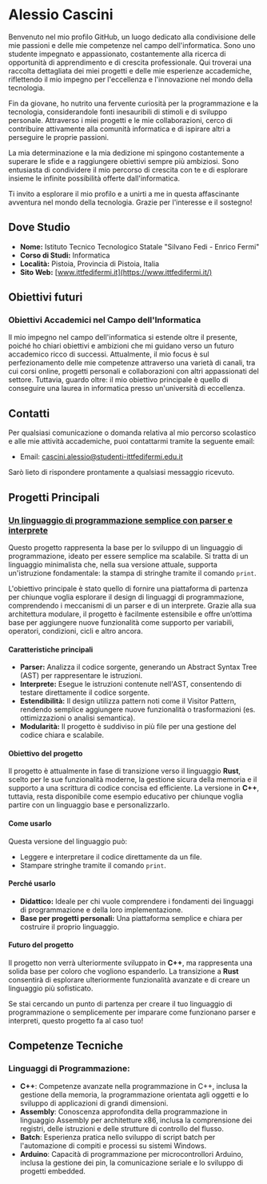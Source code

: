 # Alessio Cascini

Benvenuto nel mio profilo GitHub, un luogo dedicato alla condivisione delle mie passioni e delle mie competenze nel campo dell'informatica. Sono uno studente impegnato e appassionato, costantemente alla ricerca di opportunità di apprendimento e di crescita professionale. Qui troverai una raccolta dettagliata dei miei progetti e delle mie esperienze accademiche, riflettendo il mio impegno per l'eccellenza e l'innovazione nel mondo della tecnologia.

Fin da giovane, ho nutrito una fervente curiosità per la programmazione e la tecnologia, considerandole fonti inesauribili di stimoli e di sviluppo personale. Attraverso i miei progetti e le mie collaborazioni, cerco di contribuire attivamente alla comunità informatica e di ispirare altri a perseguire le proprie passioni.

La mia determinazione e la mia dedizione mi spingono costantemente a superare le sfide e a raggiungere obiettivi sempre più ambiziosi. Sono entusiasta di condividere il mio percorso di crescita con te e di esplorare insieme le infinite possibilità offerte dall'informatica.

Ti invito a esplorare il mio profilo e a unirti a me in questa affascinante avventura nel mondo della tecnologia. Grazie per l'interesse e il sostegno!

## Dove Studio

- **Nome:** Istituto Tecnico Tecnologico Statale "Silvano Fedi - Enrico Fermi"
- **Corso di Studi:** Informatica
- **Località:** Pistoia, Provincia di Pistoia, Italia
- **Sito Web:** [www.ittfedifermi.it](https://www.ittfedifermi.it/)

## Obiettivi futuri

### Obiettivi Accademici nel Campo dell'Informatica

Il mio impegno nel campo dell'informatica si estende oltre il presente, poiché ho chiari obiettivi e ambizioni che mi guidano verso un futuro accademico ricco di successi. Attualmente, il mio focus è sul perfezionamento delle mie competenze attraverso una varietà di canali, tra cui corsi online, progetti personali e collaborazioni con altri appassionati del settore. Tuttavia, guardo oltre: il mio obiettivo principale è quello di conseguire una laurea in informatica presso un'università di eccellenza.

## Contatti

Per qualsiasi comunicazione o domanda relativa al mio percorso scolastico e alle mie attività accademiche, puoi contattarmi tramite la seguente email:

- Email: cascini.alessio@studenti-ittfedifermi.edu.it

Sarò lieto di rispondere prontamente a qualsiasi messaggio ricevuto.

<!---
## Interessi di Studio

Sono particolarmente interessato a:

- [Argomento 1]
- [Argomento 2]
- [Argomento 3]

  --->
  
## Progetti Principali

### [**Un linguaggio di programmazione semplice con parser e interprete**](https://github.com/cascini-alessio/simple-language)

Questo progetto rappresenta la base per lo sviluppo di un linguaggio di programmazione, ideato per essere semplice ma scalabile. Si tratta di un linguaggio minimalista che, nella sua versione attuale, supporta un'istruzione fondamentale: la stampa di stringhe tramite il comando `print`.  

L'obiettivo principale è stato quello di fornire una piattaforma di partenza per chiunque voglia esplorare il design di linguaggi di programmazione, comprendendo i meccanismi di un parser e di un interprete. Grazie alla sua architettura modulare, il progetto è facilmente estensibile e offre un’ottima base per aggiungere nuove funzionalità come supporto per variabili, operatori, condizioni, cicli e altro ancora.

#### **Caratteristiche principali**
- **Parser:** Analizza il codice sorgente, generando un Abstract Syntax Tree (AST) per rappresentare le istruzioni.
- **Interprete:** Esegue le istruzioni contenute nell'AST, consentendo di testare direttamente il codice sorgente.
- **Estendibilità:** Il design utilizza pattern noti come il Visitor Pattern, rendendo semplice aggiungere nuove funzionalità o trasformazioni (es. ottimizzazioni o analisi semantica).
- **Modularità:** Il progetto è suddiviso in più file per una gestione del codice chiara e scalabile.

#### **Obiettivo del progetto**
Il progetto è attualmente in fase di transizione verso il linguaggio **Rust**, scelto per le sue funzionalità moderne, la gestione sicura della memoria e il supporto a una scrittura di codice concisa ed efficiente. La versione in **C++**, tuttavia, resta disponibile come esempio educativo per chiunque voglia partire con un linguaggio base e personalizzarlo.

#### **Come usarlo**
Questa versione del linguaggio può:
- Leggere e interpretare il codice direttamente da un file.
- Stampare stringhe tramite il comando `print`.

#### **Perché usarlo**
- **Didattico:** Ideale per chi vuole comprendere i fondamenti dei linguaggi di programmazione e della loro implementazione.
- **Base per progetti personali:** Una piattaforma semplice e chiara per costruire il proprio linguaggio.

#### **Futuro del progetto**
Il progetto non verrà ulteriormente sviluppato in **C++**, ma rappresenta una solida base per coloro che vogliono espanderlo. La transizione a **Rust** consentirà di esplorare ulteriormente funzionalità avanzate e di creare un linguaggio più sofisticato.

Se stai cercando un punto di partenza per creare il tuo linguaggio di programmazione o semplicemente per imparare come funzionano parser e interpreti, questo progetto fa al caso tuo!

<!---

### [Nome Progetto 2](link al progetto)

Breve descrizione del progetto.
  --->

## Competenze Tecniche

### Linguaggi di Programmazione:
- **C++**: Competenze avanzate nella programmazione in C++, inclusa la gestione della memoria, la programmazione orientata agli oggetti e lo sviluppo di applicazioni di grandi dimensioni.
- **Assembly**: Conoscenza approfondita della programmazione in linguaggio Assembly per architetture x86, inclusa la comprensione dei registri, delle istruzioni e delle strutture di controllo del flusso.
- **Batch**: Esperienza pratica nello sviluppo di script batch per l'automazione di compiti e processi su sistemi Windows.
- **Arduino**: Capacità di programmazione per microcontrollori Arduino, inclusa la gestione dei pin, la comunicazione seriale e lo sviluppo di progetti embedded.

<!---
### Frameworks:
- **[Inserisci nomi dei Frameworks]**: (Descrizione dei framework utilizzati e competenze associate)
--->
